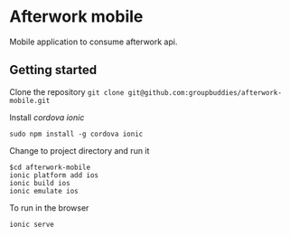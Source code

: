 # Afterwork mobile

Mobile application to consume afterwork api.

## Getting started
Clone the repository `git clone git@github.com:groupbuddies/afterwork-mobile.git`

Install *cordova ionic*

`sudo npm install -g cordova ionic`

Change to project directory and run it
```
$cd afterwork-mobile
ionic platform add ios
ionic build ios
ionic emulate ios
```

To run in the browser
```
ionic serve
```
